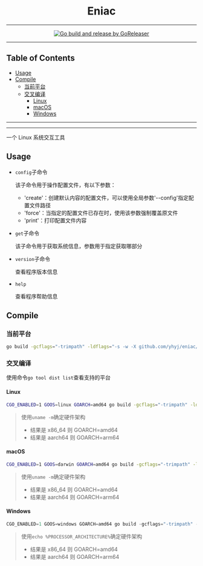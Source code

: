 <h1 align="center">Eniac</h1>

<!-- File: README.md -->
<!-- Author: YJ -->
<!-- Email: yj1516268@outlook.com -->
<!-- Created Time: 2023-04-19 11:19:47 -->

---

<p align="center">
  <a href="https://github.com/YHYJ/eniac/actions/workflows/release.yml"><img src="https://github.com/YHYJ/eniac/actions/workflows/release.yml/badge.svg" alt="Go build and release by GoReleaser"></a>
</p>

---

## Table of Contents

<!-- vim-markdown-toc GFM -->

* [Usage](#usage)
* [Compile](#compile)
  * [当前平台](#当前平台)
  * [交叉编译](#交叉编译)
    * [Linux](#linux)
    * [macOS](#macos)
    * [Windows](#windows)

<!-- vim-markdown-toc -->

---

<!------------------------------->
<!--             _             -->
<!--   ___ _ __ (_) __ _  ___  -->
<!--  / _ \ '_ \| |/ _` |/ __| -->
<!-- |  __/ | | | | (_| | (__  -->
<!--  \___|_| |_|_|\__,_|\___| -->
<!------------------------------->

---

一个 Linux 系统交互工具

## Usage

- `config`子命令

  该子命令用于操作配置文件，有以下参数：

  - 'create'：创建默认内容的配置文件，可以使用全局参数'--config'指定配置文件路径
  - 'force'：当指定的配置文件已存在时，使用该参数强制覆盖原文件
  - 'print'：打印配置文件内容

- `get`子命令

  该子命令用于获取系统信息，参数用于指定获取哪部分

- `version`子命令

  查看程序版本信息

- `help`

  查看程序帮助信息

## Compile

### 当前平台

```bash
go build -gcflags="-trimpath" -ldflags="-s -w -X github.com/yhyj/eniac/general.GitCommitHash=`git rev-parse HEAD` -X github.com/yhyj/eniac/general.BuildTime=`date +%s` -X github.com/yhyj/eniac/general.BuildBy=$USER" -o build/eniac main.go
```

### 交叉编译

使用命令`go tool dist list`查看支持的平台

#### Linux

```bash
CGO_ENABLED=1 GOOS=linux GOARCH=amd64 go build -gcflags="-trimpath" -ldflags="-s -w -X github.com/yhyj/eniac/general.GitCommitHash=`git rev-parse HEAD` -X github.com/yhyj/eniac/general.BuildTime=`date +%s` -X github.com/yhyj/eniac/general.BuildBy=$USER" -o build/eniac main.go
```

> 使用`uname -m`确定硬件架构
>
> - 结果是 x86_64 则 GOARCH=amd64
> - 结果是 aarch64 则 GOARCH=arm64

#### macOS

```bash
CGO_ENABLED=1 GOOS=darwin GOARCH=amd64 go build -gcflags="-trimpath" -ldflags="-s -w -X github.com/yhyj/eniac/general.GitCommitHash=`git rev-parse HEAD` -X github.com/yhyj/eniac/general.BuildTime=`date +%s` -X github.com/yhyj/eniac/general.BuildBy=$USER" -o build/eniac main.go
```

> 使用`uname -m`确定硬件架构
>
> - 结果是 x86_64 则 GOARCH=amd64
> - 结果是 aarch64 则 GOARCH=arm64

#### Windows

```powershell
CGO_ENABLED=1 GOOS=windows GOARCH=amd64 go build -gcflags="-trimpath" -ldflags="-s -w -H windowsgui -X github.com/yhyj/eniac/general.GitCommitHash=`git rev-parse HEAD` -X github.com/yhyj/eniac/general.BuildTime=`date +%s` -X github.com/yhyj/eniac/general.BuildBy=$USER" -o build/eniac.exe main.go
```

> 使用`echo %PROCESSOR_ARCHITECTURE%`确定硬件架构
>
> - 结果是 x86_64 则 GOARCH=amd64
> - 结果是 aarch64 则 GOARCH=arm64
